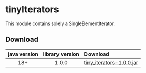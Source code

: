 # tinyIterators
This module contains solely a SingleElementIterator.

## Download

java version | library version | Download
:----------: | :-------------: | :-------
18+          | 1.0.0           | [tiny_iterators-1.0.0.jar](https://github-registry-files.githubusercontent.com/524711166/350b3900-1c76-11ed-8320-cec0958c6479?X-Amz-Algorithm=AWS4-HMAC-SHA256&X-Amz-Credential=AKIAIWNJYAX4CSVEH53A%2F20220815%2Fus-east-1%2Fs3%2Faws4_request&X-Amz-Date=20220815T122608Z&X-Amz-Expires=300&X-Amz-Signature=b84ee66746a68ad79bae6bc80ecaab1bd56df2a4fce656d4afdfa79632d4448b&X-Amz-SignedHeaders=host&actor_id=0&key_id=0&repo_id=524711166&response-content-disposition=filename%3Dtiny_iterators-1.0.0.jar&response-content-type=application%2Foctet-stream)
